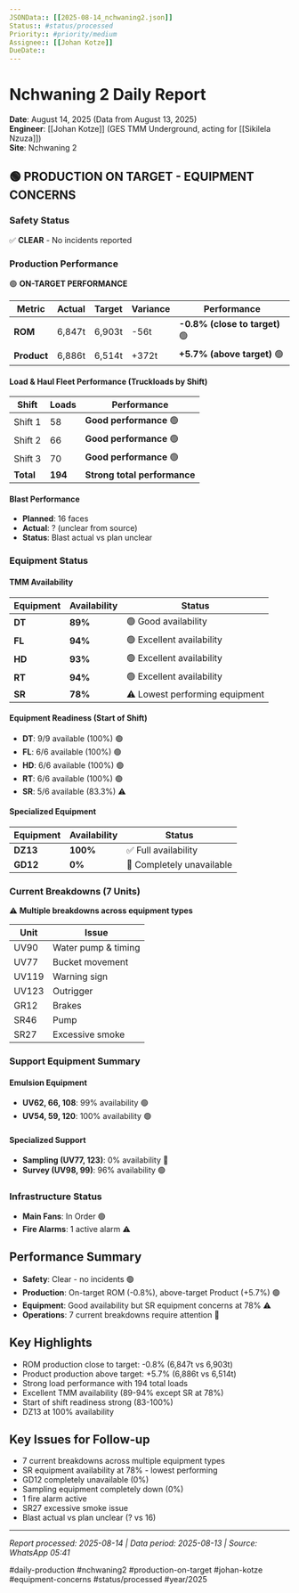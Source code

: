 ```yaml
---
JSONData:: [[2025-08-14_nchwaning2.json]]
Status:: #status/processed
Priority:: #priority/medium
Assignee:: [[Johan Kotze]]
DueDate::
---
```


# Nchwaning 2 Daily Report
**Date**: August 14, 2025 (Data from August 13, 2025)  
**Engineer**: [[Johan Kotze]] (GES TMM Underground, acting for [[Sikilela Nzuza]])  
**Site**: Nchwaning 2  

## 🟢 PRODUCTION ON TARGET - EQUIPMENT CONCERNS

### Safety Status
✅ **CLEAR** - No incidents reported

### Production Performance
🟢 **ON-TARGET PERFORMANCE**

| Metric | Actual | Target | Variance | Performance |
|--------|--------|--------|----------|-------------|
| **ROM** | 6,847t | 6,903t | -56t | **-0.8% (close to target)** 🟢 |
| **Product** | 6,886t | 6,514t | +372t | **+5.7% (above target)** 🟢 |

#### Load & Haul Fleet Performance (Truckloads by Shift)
| Shift | Loads | Performance |
|-------|-------|-------------|
| Shift 1 | 58 | **Good performance** 🟢 |
| Shift 2 | 66 | **Good performance** 🟢 |
| Shift 3 | 70 | **Good performance** 🟢 |
| **Total** | **194** | **Strong total performance** |

#### Blast Performance
- **Planned**: 16 faces
- **Actual**: ? (unclear from source)
- **Status**: Blast actual vs plan unclear

### Equipment Status

#### TMM Availability
| Equipment | Availability | Status |
|-----------|--------------|---------|
| **DT** | **89%** | 🟢 Good availability |
| **FL** | **94%** | 🟢 Excellent availability |
| **HD** | **93%** | 🟢 Excellent availability |
| **RT** | **94%** | 🟢 Excellent availability |
| **SR** | **78%** | ⚠️ Lowest performing equipment |

#### Equipment Readiness (Start of Shift)
- **DT**: 9/9 available (100%) 🟢
- **FL**: 6/6 available (100%) 🟢
- **HD**: 6/6 available (100%) 🟢
- **RT**: 6/6 available (100%) 🟢
- **SR**: 5/6 available (83.3%) ⚠️

#### Specialized Equipment
| Equipment | Availability | Status |
|-----------|--------------|---------|
| **DZ13** | **100%** | ✅ Full availability |
| **GD12** | **0%** | 🔴 Completely unavailable |

### Current Breakdowns (7 Units)
⚠️ **Multiple breakdowns across equipment types**

| Unit | Issue |
|------|-------|
| UV90 | Water pump & timing |
| UV77 | Bucket movement |
| UV119 | Warning sign |
| UV123 | Outrigger |
| GR12 | Brakes |
| SR46 | Pump |
| SR27 | Excessive smoke |

### Support Equipment Summary
#### Emulsion Equipment
- **UV62, 66, 108**: 99% availability 🟢
- **UV54, 59, 120**: 100% availability 🟢

#### Specialized Support
- **Sampling (UV77, 123)**: 0% availability 🔴
- **Survey (UV98, 99)**: 96% availability 🟢

### Infrastructure Status
- **Main Fans**: In Order 🟢
- **Fire Alarms**: 1 active alarm ⚠️

## Performance Summary
- **Safety**: Clear - no incidents 🟢
- **Production**: On-target ROM (-0.8%), above-target Product (+5.7%) 🟢
- **Equipment**: Good availability but SR equipment concerns at 78% ⚠️
- **Operations**: 7 current breakdowns require attention 🔴

## Key Highlights
- ROM production close to target: -0.8% (6,847t vs 6,903t)
- Product production above target: +5.7% (6,886t vs 6,514t)
- Strong load performance with 194 total loads
- Excellent TMM availability (89-94% except SR at 78%)
- Start of shift readiness strong (83-100%)
- DZ13 at 100% availability

## Key Issues for Follow-up
- 7 current breakdowns across multiple equipment types
- SR equipment availability at 78% - lowest performing
- GD12 completely unavailable (0%)
- Sampling equipment completely down (0%)
- 1 fire alarm active
- SR27 excessive smoke issue
- Blast actual vs plan unclear (? vs 16)

---
*Report processed: 2025-08-14 | Data period: 2025-08-13 | Source: WhatsApp 05:41*

#daily-production #nchwaning2 #production-on-target #johan-kotze #equipment-concerns #status/processed #year/2025
